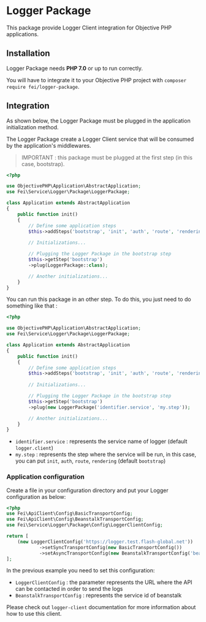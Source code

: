 # Logger Package

This package provide Logger Client integration for Objective PHP applications.

## Installation

Logger Package needs **PHP 7.0** or up to run correctly.

You will have to integrate it to your Objective PHP project with `composer require fei/logger-package`.


## Integration

As shown below, the Logger Package must be plugged in the application initialization method.

The Logger Package create a Logger Client service that will be consumed by the application's middlewares.

> IMPORTANT : this package must be plugged at the first step (in this case, bootstrap).

```php
<?php

use ObjectivePHP\Application\AbstractApplication;
use Fei\Service\Logger\Package\LoggerPackage;

class Application extends AbstractApplication
{
    public function init()
    {
        // Define some application steps
        $this->addSteps('bootstrap', 'init', 'auth', 'route', 'rendering');
        
        // Initializations...

        // Plugging the Logger Package in the bootstrap step
        $this->getStep('bootstrap')
        ->plug(LoggerPackage::class);

        // Another initializations...
    }
}
```

You can run this package in an other step. To do this, you just need to do something like that : 

```php
<?php

use ObjectivePHP\Application\AbstractApplication;
use Fei\Service\Logger\Package\LoggerPackage;

class Application extends AbstractApplication
{
    public function init()
    {
        // Define some application steps
        $this->addSteps('bootstrap', 'init', 'auth', 'route', 'rendering');
        
        // Initializations...

        // Plugging the Logger Package in the bootstrap step
        $this->getStep('bootstrap')
        ->plug(new LoggerPackage('identifier.service', 'my.step'));

        // Another initializations...
    }
}
```

* `identifier.service` : represents the service name of logger (default `logger.client`)
* `my.step` : represents the step where the service will be run, in this case, you can put `init`, `auth`, `route`, `rendering` (default `bootstrap`) 

### Application configuration

Create a file in your configuration directory and put your Logger configuration as below:

```php
<?php
use Fei\ApiClient\Config\BasicTransportConfig;
use Fei\ApiClient\Config\BeanstalkTransportConfig;
use Fei\Service\Logger\Package\Config\LoggerClientConfig;

return [
    (new LoggerClientConfig('https://logger.test.flash-global.net'))
            ->setSyncTransportConfig(new BasicTransportConfig())
            ->setAsyncTransportConfig(new BeanstalkTransportConfig('beanstalk.default'))
];
```

In the previous example you need to set this configuration:

* `LoggerClientConfig` : the parameter represents the URL where the API can be contacted in order to send the logs
* `BeanstalkTransportConfig` : represents the service id of beanstalk

Please check out `logger-client` documentation for more information about how to use this client.